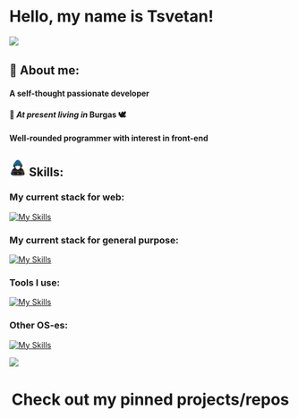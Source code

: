

# <h1 style="border-bottom: 0;">Hello, my name is Tsvetan!</h1>
<a href="https://www.youtube.com/watch?v=dQw4w9WgXcQ"><img src="https://user-images.githubusercontent.com/73097560/115834477-dbab4500-a447-11eb-908a-139a6edaec5c.gif"></a>

## 💬 About me:

#### A self-thought passionate developer
#### 🌊 *At present living in* Burgas 🕊️

#### Well-rounded programmer with interest in front-end 

## <picture><img src = "https://github.com/0xAbdulKhalid/0xAbdulKhalid/raw/main/assets/mdImages/about_me.gif" width = 30px></picture> Skills:

### My current stack for web:
[![My Skills](https://skillicons.dev/icons?i=html,css,js,ts,vite,react,tailwind,bootstrap)](https://skillicons.dev)


### My current stack for general purpose:
[![My Skills](https://skillicons.dev/icons?i=cpp,cs,python,java)](https://skillicons.dev)

### Tools I use:
[![My Skills](https://skillicons.dev/icons?i=vscode,visualstudio,pr,ps,ae)](https://skillicons.dev)



### Other OS-es:
[![My Skills](https://skillicons.dev/icons?i=linux,raspberrypi)](https://skillicons.dev)





<a href="https://www.youtube.com/watch?v=dQw4w9WgXcQ"><img src="https://user-images.githubusercontent.com/73097560/115834477-dbab4500-a447-11eb-908a-139a6edaec5c.gif"></a>

<h1 align="center">Check out my pinned projects/repos</h1>
